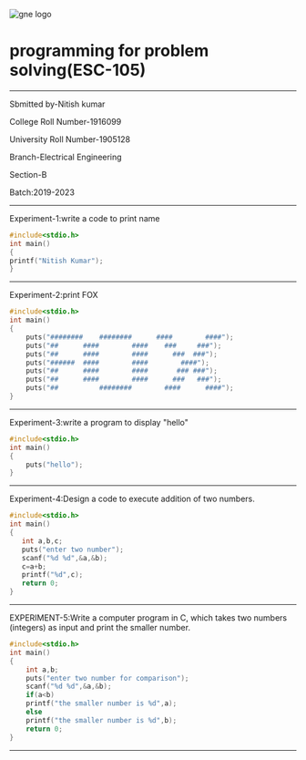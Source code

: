 ![gne logo](https://www.gndec.ac.in/sites/default/logo.png)
# programming for problem solving(ESC-105)
------------------
Sbmitted by-Nitish kumar

College Roll Number-1916099

University Roll Number-1905128

Branch-Electrical Engineering

Section-B

Batch:2019-2023

-------------
Experiment-1:write a code to print name
```C
#include<stdio.h>
int main()
{
printf("Nitish Kumar");
}
```
--------------
Experiment-2:print FOX
```C
#include<stdio.h>
int main()
{
    puts("########    ########      ####        ####");
    puts("##      ####        ####    ###     ###");
    puts("##      ####        ####      ###  ###");
    puts("######  ####        ####        ####");
    puts("##      ####        ####       ### ###");
    puts("##      ####        ####      ###   ###");
    puts("##          ########        ####      ####");
}
```
--------------
Experiment-3:write a program to display "hello"
```C
#include<stdio.h>
int main()
{
    puts("hello");
}
```
-----------
Experiment-4:Design a code to execute addition of two numbers.
 ```C 
 #include<stdio.h>
int main()
{
    int a,b,c;
    puts("enter two number");
    scanf("%d %d",&a,&b);
    c=a+b;
    printf("%d",c);
    return 0;
}
```
--------------
EXPERIMENT-5:Write a computer program in C, which takes two numbers (integers) as input and print the smaller number.
```C
#include<stdio.h>
int main()
{
    int a,b;
    puts("enter two number for comparison");
    scanf("%d %d",&a,&b);
    if(a<b)
    printf("the smaller number is %d",a);
    else
    printf("the smaller number is %d",b);
    return 0;
}
```
-----------------
